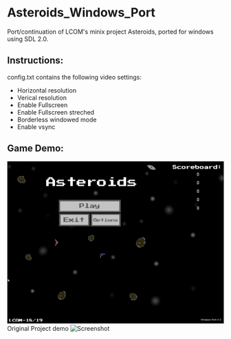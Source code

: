 # Asteroids_Windows_Port
Port/continuation of LCOM's minix project Asteroids, ported for windows using SDL 2.0. 

## Instructions:
config.txt contains the following video settings:
* Horizontal resolution
* Verical resolution
* Enable Fullscreen
* Enable Fullscreen streched
* Borderless windowed mode
* Enable vsync

## Game Demo:
![Screenshot](newmenu.jpg)
Original Project demo
![Screenshot](demo.gif)
